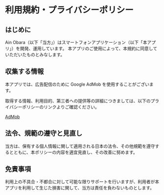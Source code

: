 # 利用規約・プライバシーポリシー

## はじめに
Ain Obara（以下「当方」）はスマートフォンアプリケーション（以下「本アプリ」）を開発、運用しています。
本アプリのご使用によって、本規約に同意していただいたものとみなします。

## 収集する情報

本アプリでは、広告配信のために Google AdMob を使用することがございます。

取得する情報、利用目的、第三者への提供等の詳細につきましては、以下のプライバシーポリシーのリンクよりご確認ください。

[AdMob](https://policies.google.com/technologies/ads?hl=ja)

## 法令、規範の遵守と見直し

当方は、保有する個人情報に関して適用される日本の法令、その他規範を遵守するとともに、本ポリシーの内容を適宜見直し、その改善に努めます。

## 免責事項

利用上の不具合・不都合に対して可能な限りサポートを行いますが、利用者が本アプリを利用して生じた損害に関して、当方は責任を負わないものとします。